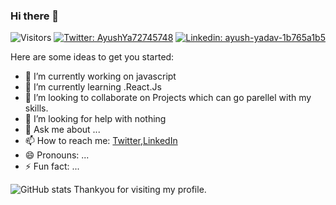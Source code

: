### Hi there 👋

![Visitors](https://visitor-badge.glitch.me/badge?page_id=PRO-teen)
[![Twitter: AyushYa72745748](https://img.shields.io/twitter/follow/AyushYa72745748?style=social)](https://twitter.com/AyushYa72745748)
[![Linkedin: ayush-yadav-1b765a1b5](https://img.shields.io/badge/-ayush-yadav-1b765a1b5-blue?style=flat-square&logo=Linkedin&logoColor=white&link=https://www.linkedin.com/in/ayush-yadav-1b765a1b5/)](https://www.linkedin.com/in/ayush-yadav-1b765a1b5/)


Here are some ideas to get you started:

- 🔭 I’m currently working on javascript
- 🌱 I’m currently learning .React.Js
- 👯 I’m looking to collaborate on Projects which can go parellel with my skills.
- 🤔 I’m looking for help with nothing
- 💬 Ask me about ...
- 📫 How to reach me: [Twitter](https://twitter.com/AyushYa72745748),[LinkedIn](https://Linkedin.com/in/ayush-yadav-1b765a1b5)
- 😄 Pronouns: ...
- ⚡ Fun fact: ...


![GitHub stats](https://github-readme-stats.vercel.app/api?username=PRO-teen&show_icons=true&hide_border=true)
Thankyou for visiting my profile.
